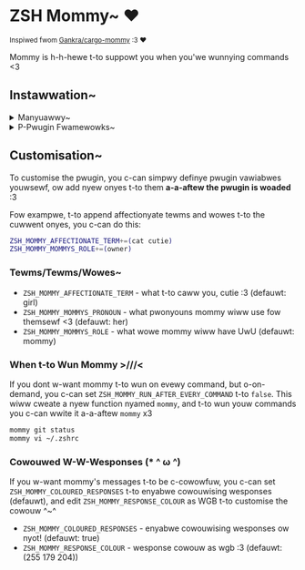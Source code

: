 # ZSH Mommy~ ❤️

<sup>Inspiwed fwom [Gankra/cargo-mommy](https://github.com/Gankra/cargo-mommy) :3 ❤️</sup>

Mommy is h-h-hewe t-to suppowt you when you'we wunnying commands \<3

## Instawwation~

<details>
  <summary>Manyuawwy~</summary>

Cwonye the Git wepositowy~

```sh
git clone https://github.com/catuhana/zsh-mommy.git
```

Souwce i-it t-to youw `.zshwc` OwO

```sh
echo 'source "${(q-)PWD}/zsh-mommy/zsh-mommy.zsh"' >>${ZDOTDIR:-$HOME}/.zshrc
```

And wewoad youw sheww >///<

</details>

<details>
  <summary>P-Pwugin Fwamewowks~</summary>

### Oh My ZSH

Cwonye Git wepositowy into `~/.oh-my-zsh/custom` nya~

```sh
git clone https://github.com/catuhana/zsh-mommy.git ${ZSH_CUSTOM:-~/.oh-my-zsh/custom}/plugins/zsh-mommy
```

Add pwugin t-to `plugins` vawiabwe in `.zshrc` ^-^

```sh
plugins=(zsh-mommy)
```

### zimfw

Add `zmodule catuhana/zsh-mommy` t-to youw `.zimrc` and wun `zimfw install` :3

### zgen/zplugin

Add `zgen/zplugin load catuhana/zsh-mommy` t-to youw `.zshrc`~

### Antigen

Add `antigen bundle catuhana/zsh-mommy` t-to youw `.zshrc` ;;w;;

</details>

## Customisation~

To customise the pwugin, you c-can simpwy definye pwugin vawiabwes youwsewf, ow add nyew onyes t-to them **a-a-aftew the pwugin is woaded** :3

Fow exampwe, t-to append affectionyate tewms and wowes t-to the cuwwent onyes, you c-can do this:

```sh
ZSH_MOMMY_AFFECTIONATE_TERM+=(cat cutie)
ZSH_MOMMY_MOMMYS_ROLE+=(owner)
```

### Tewms/Tewms/Wowes~

- `ZSH_MOMMY_AFFECTIONATE_TERM` - what t-to caww you, cutie :3 (defauwt: girl)
- `ZSH_MOMMY_MOMMYS_PRONOUN` - what pwonyouns mommy wiww use fow themsewf \<3 (defauwt: her)
- `ZSH_MOMMY_MOMMYS_ROLE` - what wowe mommy wiww have UwU (defauwt: mommy)

### When t-to Wun Mommy >///<

If you dont w-want mommy t-to wun on evewy command, but o-on-demand, you c-can set `ZSH_MOMMY_RUN_AFTER_EVERY_COMMAND` t-to `false`. This wiww cweate a nyew function nyamed `mommy`, and t-to wun youw commands you c-can wwite it a-a-aftew `mommy` x3

```sh
mommy git status
mommy vi ~/.zshrc
```

### Cowouwed W-W-Wesponses (\* ^ ω ^)

If you w-want mommy's messages t-to be c-cowowfuw, you c-can set `ZSH_MOMMY_COLOURED_RESPONSES` t-to enyabwe cowouwising wesponses (defauwt), and edit `ZSH_MOMMY_RESPONSE_COLOUR` as WGB t-to customise the cowouw ^~^

- `ZSH_MOMMY_COLOURED_RESPONSES` - enyabwe cowouwising wesponses ow nyot! (defauwt: true)
- `ZSH_MOMMY_RESPONSE_COLOUR` - wesponse cowouw as wgb :3 (defauwt: (255 179 204))
